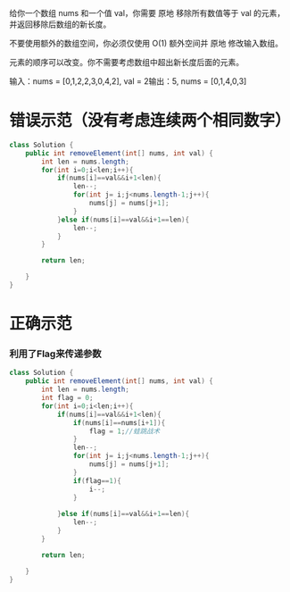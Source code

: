 给你一个数组 nums 和一个值 val，你需要 原地 移除所有数值等于 val 的元素，并返回移除后数组的新长度。

不要使用额外的数组空间，你必须仅使用 O(1) 额外空间并 原地 修改输入数组。

元素的顺序可以改变。你不需要考虑数组中超出新长度后面的元素。



输入：nums = [0,1,2,2,3,0,4,2], val = 2输出：5, nums = [0,1,4,0,3]

# 错误示范（没有考虑连续两个相同数字）

```java
class Solution {
    public int removeElement(int[] nums, int val) {
        int len = nums.length;
        for(int i=0;i<len;i++){
            if(nums[i]==val&&i+1<len){
                len--;
                for(int j= i;j<nums.length-1;j++){
                    nums[j] = nums[j+1];
                }
            }else if(nums[i]==val&&i+1==len){
                len--;
            }
        }

        return len;

    }
}
```

# 正确示范

### 利用了Flag来传递参数   

```java
class Solution {
    public int removeElement(int[] nums, int val) {
        int len = nums.length;
        int flag = 0;
        for(int i=0;i<len;i++){
            if(nums[i]==val&&i+1<len){
                if(nums[i]==nums[i+1]){
                    flag = 1;//蛙跳战术
                }
                len--;
                for(int j= i;j<nums.length-1;j++){
                    nums[j] = nums[j+1];
                }
                if(flag==1){
                    i--;
                }
                
            }else if(nums[i]==val&&i+1==len){
                len--;
            }
        }

        return len;

    }
}
```

